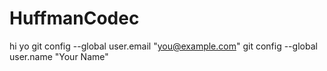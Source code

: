 # HuffmanCodec
hi
yo
  git config --global user.email "you@example.com"
  git config --global user.name "Your Name"